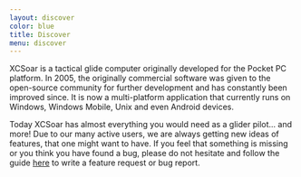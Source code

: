 ```yaml
---
layout: discover
color: blue
title: Discover
menu: discover
---
```

XCSoar is a tactical glide computer originally developed for the Pocket PC 
platform. In 2005, the originally commercial software was given to the 
open-source community for further development and has constantly been 
improved since. It is now a multi-platform application that currently 
runs on Windows, Windows Mobile, Unix and even Android devices.

Today XCSoar has almost everything you would need as a glider pilot... and more!
Due to our many active users, we are always getting new ideas of features, that 
one might want to have. If you feel that something is missing or you think you 
have found a bug, please do not hesitate and follow the guide 
[here](/trac/wiki/HowToCreateTicket) to write a feature request or bug report.
 

            